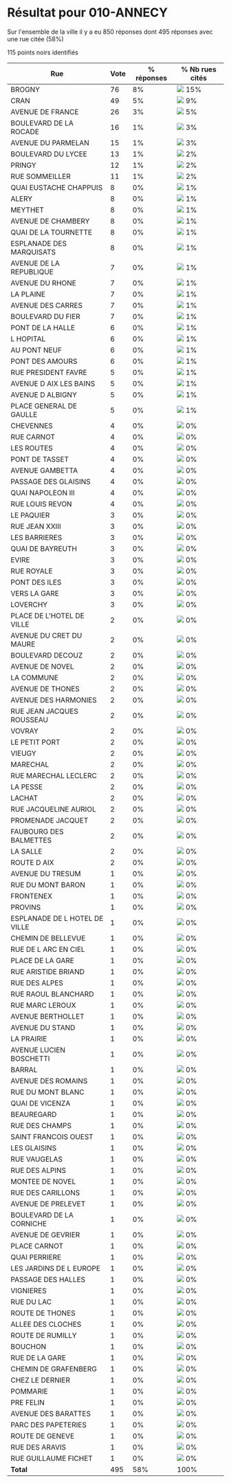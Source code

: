 # Résultat pour 010-ANNECY

Sur l'ensemble de la ville il y a eu 850 réponses dont 495 réponses avec une rue citée (58%)

115 points noirs identifiés

| Rue | Vote | % réponses | % Nb rues cités|
|-----|------|------------|----------------|
| BROGNY | 76 | 8% | <img src="../../img/bar_15.gif" />&nbsp;15%|
| CRAN | 49 | 5% | <img src="../../img/bar_9.gif" />&nbsp;9%|
| AVENUE DE FRANCE | 26 | 3% | <img src="../../img/bar_5.gif" />&nbsp;5%|
| BOULEVARD DE LA ROCADE | 16 | 1% | <img src="../../img/bar_3.gif" />&nbsp;3%|
| AVENUE DU PARMELAN | 15 | 1% | <img src="../../img/bar_3.gif" />&nbsp;3%|
| BOULEVARD DU LYCEE | 13 | 1% | <img src="../../img/bar_2.gif" />&nbsp;2%|
| PRINGY | 12 | 1% | <img src="../../img/bar_2.gif" />&nbsp;2%|
| RUE SOMMEILLER | 11 | 1% | <img src="../../img/bar_2.gif" />&nbsp;2%|
| QUAI EUSTACHE CHAPPUIS | 8 | 0% | <img src="../../img/bar_1.gif" />&nbsp;1%|
| ALERY | 8 | 0% | <img src="../../img/bar_1.gif" />&nbsp;1%|
| MEYTHET | 8 | 0% | <img src="../../img/bar_1.gif" />&nbsp;1%|
| AVENUE DE CHAMBERY | 8 | 0% | <img src="../../img/bar_1.gif" />&nbsp;1%|
| QUAI DE LA TOURNETTE | 8 | 0% | <img src="../../img/bar_1.gif" />&nbsp;1%|
| ESPLANADE DES MARQUISATS | 8 | 0% | <img src="../../img/bar_1.gif" />&nbsp;1%|
| AVENUE DE LA REPUBLIQUE | 7 | 0% | <img src="../../img/bar_1.gif" />&nbsp;1%|
| AVENUE DU RHONE | 7 | 0% | <img src="../../img/bar_1.gif" />&nbsp;1%|
| LA PLAINE | 7 | 0% | <img src="../../img/bar_1.gif" />&nbsp;1%|
| AVENUE DES CARRES | 7 | 0% | <img src="../../img/bar_1.gif" />&nbsp;1%|
| BOULEVARD DU FIER | 7 | 0% | <img src="../../img/bar_1.gif" />&nbsp;1%|
| PONT DE LA HALLE | 6 | 0% | <img src="../../img/bar_1.gif" />&nbsp;1%|
| L HOPITAL | 6 | 0% | <img src="../../img/bar_1.gif" />&nbsp;1%|
| AU PONT NEUF | 6 | 0% | <img src="../../img/bar_1.gif" />&nbsp;1%|
| PONT DES AMOURS | 6 | 0% | <img src="../../img/bar_1.gif" />&nbsp;1%|
| RUE PRESIDENT FAVRE | 5 | 0% | <img src="../../img/bar_1.gif" />&nbsp;1%|
| AVENUE D AIX LES BAINS | 5 | 0% | <img src="../../img/bar_1.gif" />&nbsp;1%|
| AVENUE D ALBIGNY | 5 | 0% | <img src="../../img/bar_1.gif" />&nbsp;1%|
| PLACE GENERAL DE GAULLE | 5 | 0% | <img src="../../img/bar_1.gif" />&nbsp;1%|
| CHEVENNES | 4 | 0% | <img src="../../img/bar_0.gif" />&nbsp;0%|
| RUE CARNOT | 4 | 0% | <img src="../../img/bar_0.gif" />&nbsp;0%|
| LES ROUTES | 4 | 0% | <img src="../../img/bar_0.gif" />&nbsp;0%|
| PONT DE TASSET | 4 | 0% | <img src="../../img/bar_0.gif" />&nbsp;0%|
| AVENUE GAMBETTA | 4 | 0% | <img src="../../img/bar_0.gif" />&nbsp;0%|
| PASSAGE DES GLAISINS | 4 | 0% | <img src="../../img/bar_0.gif" />&nbsp;0%|
| QUAI NAPOLEON III | 4 | 0% | <img src="../../img/bar_0.gif" />&nbsp;0%|
| RUE LOUIS REVON | 4 | 0% | <img src="../../img/bar_0.gif" />&nbsp;0%|
| LE PAQUIER | 3 | 0% | <img src="../../img/bar_0.gif" />&nbsp;0%|
| RUE JEAN XXIII | 3 | 0% | <img src="../../img/bar_0.gif" />&nbsp;0%|
| LES BARRIERES | 3 | 0% | <img src="../../img/bar_0.gif" />&nbsp;0%|
| QUAI DE BAYREUTH | 3 | 0% | <img src="../../img/bar_0.gif" />&nbsp;0%|
| EVIRE | 3 | 0% | <img src="../../img/bar_0.gif" />&nbsp;0%|
| RUE ROYALE | 3 | 0% | <img src="../../img/bar_0.gif" />&nbsp;0%|
| PONT DES ILES | 3 | 0% | <img src="../../img/bar_0.gif" />&nbsp;0%|
| VERS LA GARE | 3 | 0% | <img src="../../img/bar_0.gif" />&nbsp;0%|
| LOVERCHY | 3 | 0% | <img src="../../img/bar_0.gif" />&nbsp;0%|
| PLACE DE L'HOTEL DE VILLE | 2 | 0% | <img src="../../img/bar_0.gif" />&nbsp;0%|
| AVENUE DU CRET DU MAURE | 2 | 0% | <img src="../../img/bar_0.gif" />&nbsp;0%|
| BOULEVARD DECOUZ | 2 | 0% | <img src="../../img/bar_0.gif" />&nbsp;0%|
| AVENUE DE NOVEL | 2 | 0% | <img src="../../img/bar_0.gif" />&nbsp;0%|
| LA COMMUNE | 2 | 0% | <img src="../../img/bar_0.gif" />&nbsp;0%|
| AVENUE DE THONES | 2 | 0% | <img src="../../img/bar_0.gif" />&nbsp;0%|
| AVENUE DES HARMONIES | 2 | 0% | <img src="../../img/bar_0.gif" />&nbsp;0%|
| RUE JEAN JACQUES ROUSSEAU | 2 | 0% | <img src="../../img/bar_0.gif" />&nbsp;0%|
| VOVRAY | 2 | 0% | <img src="../../img/bar_0.gif" />&nbsp;0%|
| LE PETIT PORT | 2 | 0% | <img src="../../img/bar_0.gif" />&nbsp;0%|
| VIEUGY | 2 | 0% | <img src="../../img/bar_0.gif" />&nbsp;0%|
| MARECHAL | 2 | 0% | <img src="../../img/bar_0.gif" />&nbsp;0%|
| RUE MARECHAL LECLERC | 2 | 0% | <img src="../../img/bar_0.gif" />&nbsp;0%|
| LA PESSE | 2 | 0% | <img src="../../img/bar_0.gif" />&nbsp;0%|
| LACHAT | 2 | 0% | <img src="../../img/bar_0.gif" />&nbsp;0%|
| RUE JACQUELINE AURIOL | 2 | 0% | <img src="../../img/bar_0.gif" />&nbsp;0%|
| PROMENADE JACQUET | 2 | 0% | <img src="../../img/bar_0.gif" />&nbsp;0%|
| FAUBOURG DES BALMETTES | 2 | 0% | <img src="../../img/bar_0.gif" />&nbsp;0%|
| LA SALLE | 2 | 0% | <img src="../../img/bar_0.gif" />&nbsp;0%|
| ROUTE D AIX | 2 | 0% | <img src="../../img/bar_0.gif" />&nbsp;0%|
| AVENUE DU TRESUM | 1 | 0% | <img src="../../img/bar_0.gif" />&nbsp;0%|
| RUE DU MONT BARON | 1 | 0% | <img src="../../img/bar_0.gif" />&nbsp;0%|
| FRONTENEX | 1 | 0% | <img src="../../img/bar_0.gif" />&nbsp;0%|
| PROVINS | 1 | 0% | <img src="../../img/bar_0.gif" />&nbsp;0%|
| ESPLANADE DE L HOTEL DE VILLE | 1 | 0% | <img src="../../img/bar_0.gif" />&nbsp;0%|
| CHEMIN DE BELLEVUE | 1 | 0% | <img src="../../img/bar_0.gif" />&nbsp;0%|
| RUE DE L ARC EN CIEL | 1 | 0% | <img src="../../img/bar_0.gif" />&nbsp;0%|
| PLACE DE LA GARE | 1 | 0% | <img src="../../img/bar_0.gif" />&nbsp;0%|
| RUE ARISTIDE BRIAND | 1 | 0% | <img src="../../img/bar_0.gif" />&nbsp;0%|
| RUE DES ALPES | 1 | 0% | <img src="../../img/bar_0.gif" />&nbsp;0%|
| RUE RAOUL BLANCHARD | 1 | 0% | <img src="../../img/bar_0.gif" />&nbsp;0%|
| RUE MARC LEROUX | 1 | 0% | <img src="../../img/bar_0.gif" />&nbsp;0%|
| AVENUE BERTHOLLET | 1 | 0% | <img src="../../img/bar_0.gif" />&nbsp;0%|
| AVENUE DU STAND | 1 | 0% | <img src="../../img/bar_0.gif" />&nbsp;0%|
| LA PRAIRIE | 1 | 0% | <img src="../../img/bar_0.gif" />&nbsp;0%|
| AVENUE LUCIEN BOSCHETTI | 1 | 0% | <img src="../../img/bar_0.gif" />&nbsp;0%|
| BARRAL | 1 | 0% | <img src="../../img/bar_0.gif" />&nbsp;0%|
| AVENUE DES ROMAINS | 1 | 0% | <img src="../../img/bar_0.gif" />&nbsp;0%|
| RUE DU MONT BLANC | 1 | 0% | <img src="../../img/bar_0.gif" />&nbsp;0%|
| QUAI DE VICENZA | 1 | 0% | <img src="../../img/bar_0.gif" />&nbsp;0%|
| BEAUREGARD | 1 | 0% | <img src="../../img/bar_0.gif" />&nbsp;0%|
| RUE DES CHAMPS | 1 | 0% | <img src="../../img/bar_0.gif" />&nbsp;0%|
| SAINT FRANCOIS OUEST | 1 | 0% | <img src="../../img/bar_0.gif" />&nbsp;0%|
| LES GLAISINS | 1 | 0% | <img src="../../img/bar_0.gif" />&nbsp;0%|
| RUE VAUGELAS | 1 | 0% | <img src="../../img/bar_0.gif" />&nbsp;0%|
| RUE DES ALPINS | 1 | 0% | <img src="../../img/bar_0.gif" />&nbsp;0%|
| MONTEE DE NOVEL | 1 | 0% | <img src="../../img/bar_0.gif" />&nbsp;0%|
| RUE DES CARILLONS | 1 | 0% | <img src="../../img/bar_0.gif" />&nbsp;0%|
| AVENUE DE PRELEVET | 1 | 0% | <img src="../../img/bar_0.gif" />&nbsp;0%|
| BOULEVARD DE LA CORNICHE | 1 | 0% | <img src="../../img/bar_0.gif" />&nbsp;0%|
| AVENUE DE GEVRIER | 1 | 0% | <img src="../../img/bar_0.gif" />&nbsp;0%|
| PLACE CARNOT | 1 | 0% | <img src="../../img/bar_0.gif" />&nbsp;0%|
| QUAI PERRIERE | 1 | 0% | <img src="../../img/bar_0.gif" />&nbsp;0%|
| LES JARDINS DE L EUROPE | 1 | 0% | <img src="../../img/bar_0.gif" />&nbsp;0%|
| PASSAGE DES HALLES | 1 | 0% | <img src="../../img/bar_0.gif" />&nbsp;0%|
| VIGNIERES | 1 | 0% | <img src="../../img/bar_0.gif" />&nbsp;0%|
| RUE DU LAC | 1 | 0% | <img src="../../img/bar_0.gif" />&nbsp;0%|
| ROUTE DE THONES | 1 | 0% | <img src="../../img/bar_0.gif" />&nbsp;0%|
| ALLEE DES CLOCHES | 1 | 0% | <img src="../../img/bar_0.gif" />&nbsp;0%|
| ROUTE DE RUMILLY | 1 | 0% | <img src="../../img/bar_0.gif" />&nbsp;0%|
| BOUCHON | 1 | 0% | <img src="../../img/bar_0.gif" />&nbsp;0%|
| RUE DE LA GARE | 1 | 0% | <img src="../../img/bar_0.gif" />&nbsp;0%|
| CHEMIN DE GRAFENBERG | 1 | 0% | <img src="../../img/bar_0.gif" />&nbsp;0%|
| CHEZ LE DERNIER | 1 | 0% | <img src="../../img/bar_0.gif" />&nbsp;0%|
| POMMARIE | 1 | 0% | <img src="../../img/bar_0.gif" />&nbsp;0%|
| PRE FELIN | 1 | 0% | <img src="../../img/bar_0.gif" />&nbsp;0%|
| AVENUE DES BARATTES | 1 | 0% | <img src="../../img/bar_0.gif" />&nbsp;0%|
| PARC DES PAPETERIES | 1 | 0% | <img src="../../img/bar_0.gif" />&nbsp;0%|
| ROUTE DE GENEVE | 1 | 0% | <img src="../../img/bar_0.gif" />&nbsp;0%|
| RUE DES ARAVIS | 1 | 0% | <img src="../../img/bar_0.gif" />&nbsp;0%|
| RUE GUILLAUME FICHET | 1 | 0% | <img src="../../img/bar_0.gif" />&nbsp;0%|
| **Total** | 495 | 58% | 100%|
